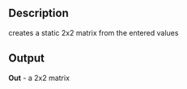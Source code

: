 ## Description
creates a static 2x2 matrix from the entered values

## Output
**Out** - a 2x2 matrix